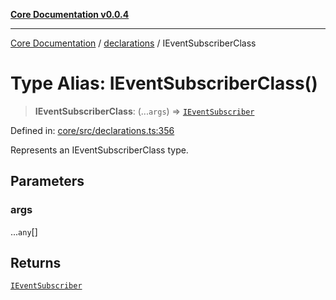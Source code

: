 [**Core Documentation v0.0.4**](../../README.md)

***

[Core Documentation](../../modules.md) / [declarations](../README.md) / IEventSubscriberClass

# Type Alias: IEventSubscriberClass()

> **IEventSubscriberClass**: (...`args`) => [`IEventSubscriber`](../interfaces/IEventSubscriber.md)

Defined in: [core/src/declarations.ts:356](https://github.com/stonemjs/core/blob/d2167ff53d508d3a75c05f0cf962180518d3e061/src/declarations.ts#L356)

Represents an IEventSubscriberClass type.

## Parameters

### args

...`any`[]

## Returns

[`IEventSubscriber`](../interfaces/IEventSubscriber.md)
